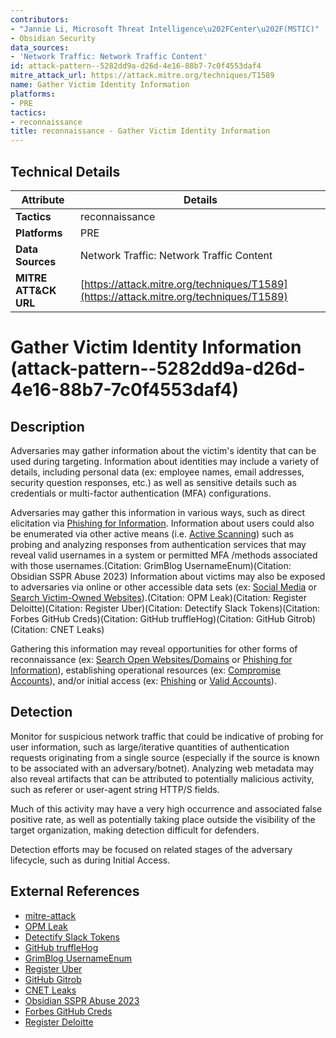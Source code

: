 ```yaml
---
contributors:
- "Jannie Li, Microsoft Threat Intelligence\u202FCenter\u202F(MSTIC)"
- Obsidian Security
data_sources:
- 'Network Traffic: Network Traffic Content'
id: attack-pattern--5282dd9a-d26d-4e16-88b7-7c0f4553daf4
mitre_attack_url: https://attack.mitre.org/techniques/T1589
name: Gather Victim Identity Information
platforms:
- PRE
tactics:
- reconnaissance
title: reconnaissance - Gather Victim Identity Information
---
```


## Technical Details

| Attribute | Details |
|-----------|----------|
| **Tactics** | reconnaissance |
| **Platforms** | PRE |
| **Data Sources** | Network Traffic: Network Traffic Content |
| **MITRE ATT&CK URL** | [https://attack.mitre.org/techniques/T1589](https://attack.mitre.org/techniques/T1589) |

# Gather Victim Identity Information (attack-pattern--5282dd9a-d26d-4e16-88b7-7c0f4553daf4)

## Description
Adversaries may gather information about the victim's identity that can be used during targeting. Information about identities may include a variety of details, including personal data (ex: employee names, email addresses, security question responses, etc.) as well as sensitive details such as credentials or multi-factor authentication (MFA) configurations.

Adversaries may gather this information in various ways, such as direct elicitation via [Phishing for Information](https://attack.mitre.org/techniques/T1598). Information about users could also be enumerated via other active means (i.e. [Active Scanning](https://attack.mitre.org/techniques/T1595)) such as probing and analyzing responses from authentication services that may reveal valid usernames in a system or permitted MFA /methods associated with those usernames.(Citation: GrimBlog UsernameEnum)(Citation: Obsidian SSPR Abuse 2023) Information about victims may also be exposed to adversaries via online or other accessible data sets (ex: [Social Media](https://attack.mitre.org/techniques/T1593/001) or [Search Victim-Owned Websites](https://attack.mitre.org/techniques/T1594)).(Citation: OPM Leak)(Citation: Register Deloitte)(Citation: Register Uber)(Citation: Detectify Slack Tokens)(Citation: Forbes GitHub Creds)(Citation: GitHub truffleHog)(Citation: GitHub Gitrob)(Citation: CNET Leaks)

Gathering this information may reveal opportunities for other forms of reconnaissance (ex: [Search Open Websites/Domains](https://attack.mitre.org/techniques/T1593) or [Phishing for Information](https://attack.mitre.org/techniques/T1598)), establishing operational resources (ex: [Compromise Accounts](https://attack.mitre.org/techniques/T1586)), and/or initial access (ex: [Phishing](https://attack.mitre.org/techniques/T1566) or [Valid Accounts](https://attack.mitre.org/techniques/T1078)).

## Detection
Monitor for suspicious network traffic that could be indicative of probing for user information, such as large/iterative quantities of authentication requests originating from a single source (especially if the source is known to be associated with an adversary/botnet). Analyzing web metadata may also reveal artifacts that can be attributed to potentially malicious activity, such as referer or user-agent string HTTP/S fields.

Much of this activity may have a very high occurrence and associated false positive rate, as well as potentially taking place outside the visibility of the target organization, making detection difficult for defenders.

Detection efforts may be focused on related stages of the adversary lifecycle, such as during Initial Access.

## External References
- [mitre-attack](https://attack.mitre.org/techniques/T1589)
- [OPM Leak](https://web.archive.org/web/20230602111604/https://www.opm.gov/cybersecurity/cybersecurity-incidents/)
- [Detectify Slack Tokens](https://labs.detectify.com/2016/04/28/slack-bot-token-leakage-exposing-business-critical-information/)
- [GitHub truffleHog](https://github.com/dxa4481/truffleHog)
- [GrimBlog UsernameEnum](https://grimhacker.com/2017/07/24/office365-activesync-username-enumeration/)
- [Register Uber](https://www.theregister.com/2015/02/28/uber_subpoenas_github_for_hacker_details/)
- [GitHub Gitrob](https://github.com/michenriksen/gitrob)
- [CNET Leaks](https://www.cnet.com/news/massive-breach-leaks-773-million-emails-21-million-passwords/)
- [Obsidian SSPR Abuse 2023](https://www.obsidiansecurity.com/blog/behind-the-breach-self-service-password-reset-azure-ad/)
- [Forbes GitHub Creds](https://www.forbes.com/sites/runasandvik/2014/01/14/attackers-scrape-github-for-cloud-service-credentials-hijack-account-to-mine-virtual-currency/#242c479d3196)
- [Register Deloitte](https://www.theregister.com/2017/09/26/deloitte_leak_github_and_google/)
